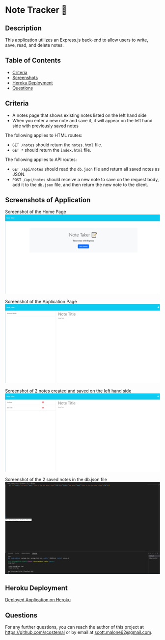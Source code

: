 # Note Tracker 📝

## Description

This application utilizes an Express.js back-end to allow users to write, save, read, and delete notes.

## Table of Contents
  * [Criteria](#criteria)
  * [Screenshots](#screenshots-of-application)
  * [Heroku Deployment](#heroku-deployment)
  * [Questions](#questions)

## Criteria

  * A notes page that shows existing notes listed on the left hand side
  * When you enter a new note and save it, it will appear on the left hand side with previously saved notes

The following applies to HTML routes:
  * `GET /notes` should return the `notes.html` file.
  * `GET *` should return the `index.html` file.

The following applies to API routes:
  * `GET /api/notes` should read the `db.json` file and return all saved notes as JSON.
  * `POST /api/notes` should receive a new note to save on the request body, add it to the `db.json` file, and then return the new note to the client.

## Screenshots of Application

Screenshot of the Home Page
![Home Page](./public/assets/images/index-page.png)

Screenshot of the Application Page
![Notes Page](./public/assets/images/notes-page.png)

Screenshot of 2 notes created and saved on the left hand side
![Saved Notes](./public/assets/images/2-saved-notes.png)

Screenshot of the 2 saved notes in the db.json file
![JSON file](./public/assets/images/db-json-file.png)

## Heroku Deployment

[Deployed Application on Heroku](https://scostemalnotetracker.herokuapp.com/)

## Questions

For any further questions, you can reach the author of this project at https://github.com/scostemal or by email at scott.malone62@gmail.com.